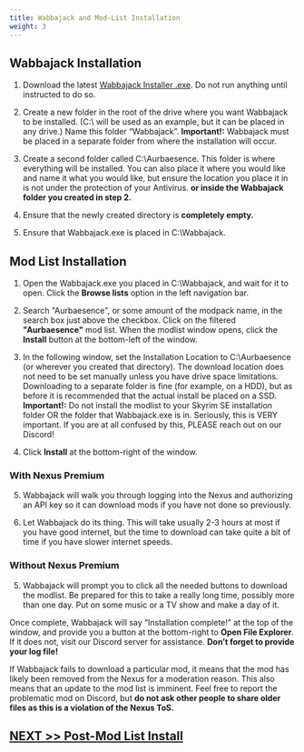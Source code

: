 ```yaml
---
title: Wabbajack and Mod-List Installation
weight: 3
---
```

## Wabbajack Installation

1. Download the latest [Wabbajack Installer .exe](https://github.com/wabbajack-tools/wabbajack/releases). Do not run anything until instructed to do so.

2. Create a new folder in the root of the drive where you want Wabbajack to be installed. (C:\ will be used as an example, but it can be placed in any drive.) Name this folder “Wabbajack”. **Important!:** Wabbajack must be placed in a separate folder from where the installation will occur.

3. Create a second folder called C:\Aurbaesence. This folder is where everything will be installed. You can also place it where you would like and name it what you would like, but ensure the location you place it in is not under the protection of your Antivirus. **or inside the Wabbajack folder you created in step 2.**

4. Ensure that the newly created directory is **completely empty.**

5. Ensure that Wabbajack.exe is placed in C:\Wabbajack.

## Mod List Installation

1. Open the Wabbajack.exe you placed in C:\Wabbajack, and wait for it to open. Click the **Browse lists** option in the left navigation bar.

2. Search "Aurbaesence", or some amount of the modpack name, in the search box just above the checkbox. Click on the filtered **"Aurbaesence"** mod list. When the modlist window opens, click the **Install** button at the bottom-left of the window.

3. In the following window, set the Installation Location to C:\Aurbaesence (or wherever you created that directory). The download location does not need to be set manually unless you have drive space limitations. Downloading to a separate folder is fine (for example, on a HDD), but as before it is recommended that the actual install be placed on a SSD. **Important!:** Do not install the modlist to your Skyrim SE installation folder OR the folder that Wabbajack.exe is in. Seriously, this is VERY important. If you are at all confused by this, PLEASE reach out on our Discord!

4. Click **Install** at the bottom-right of the window.

### With Nexus Premium

5. Wabbajack will walk you through logging into the Nexus and authorizing an API key so it can download mods if you have not done so previously.

6. Let Wabbajack do its thing. This will take usually 2-3 hours at most if you have good internet, but the time to download can take quite a bit of time if you have slower internet speeds.

### Without Nexus Premium

5. Wabbajack will prompt you to click all the needed buttons to download the modlist. Be prepared for this to take a really long time, possibly more than one day. Put on some music or a TV show and make a day of it.

Once complete, Wabbajack will say “Installation complete!” at the top of the window, and provide you a button at the bottom-right to **Open File Explorer**. If it does not, visit our Discord server for assistance. **Don’t forget to provide your log file!**

If Wabbajack fails to download a particular mod, it means that the mod has likely been removed from the Nexus for a moderation reason. This also means that an update to the mod list is imminent. Feel free to report the problematic mod on Discord, but **do not ask other people to share older files as this is a violation of the Nexus ToS.**

## [NEXT >> Post-Mod List Install](../postinstall)
